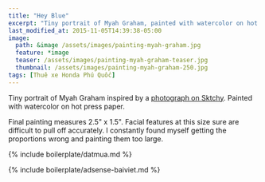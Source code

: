 ```yaml
---
title: "Hey Blue"
excerpt: "Tiny portrait of Myah Graham, painted with watercolor on hot press paper."
last_modified_at: 2015-11-05T14:39:38-05:00
image: 
  path: &image /assets/images/painting-myah-graham.jpg
  feature: *image
  teaser: /assets/images/painting-myah-graham-teaser.jpg
  thumbnail: /assets/images/painting-myah-graham-250.jpg
tags: [Thuê xe Honda Phú Quốc]
---
```


Tiny portrait of Myah Graham inspired by a [photograph on Sktchy](http://sktchy.com/gAj7DH ). Painted with watercolor on hot press paper. 

Final painting measures 2.5\" x 1.5\". Facial features at this size sure are difficult to pull off accurately. I constantly found myself getting the proportions wrong and painting them too large.

{% include boilerplate/datmua.md %}


{% include boilerplate/adsense-baiviet.md %}